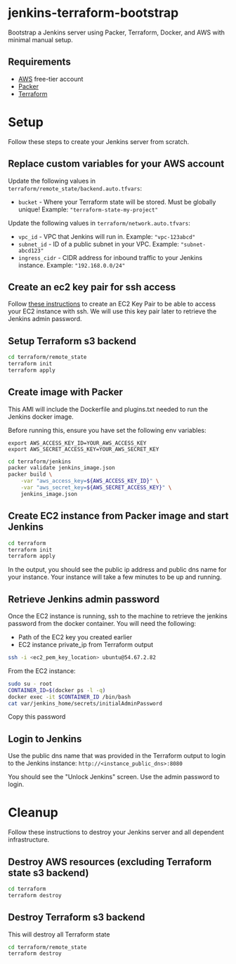 # jenkins-terraform-bootstrap
Bootstrap a Jenkins server using Packer, Terraform, Docker, and AWS with minimal manual setup.

## Requirements

* [AWS](https://aws.amazon.com/) free-tier account
* [Packer](https://packer.io/)
* [Terraform](https://www.terraform.io/)

# Setup
Follow these steps to create your Jenkins server from scratch.

## Replace custom variables for your AWS account
Update the following values in `terraform/remote_state/backend.auto.tfvars`: 
* `bucket` - Where your Terraform state will be stored. Must be globally unique! Example: `"terraform-state-my-project"`

Update the following values in `terraform/network.auto.tfvars`:
* `vpc_id` - VPC that Jenkins will run in. Example: `"vpc-123abcd"`
* `subnet_id` - ID of a public subnet in your VPC. Example: `"subnet-abcd123"`
* `ingress_cidr` - CIDR address for inbound traffic to your Jenkins instance. Example: `"192.168.0.0/24"`

## Create an ec2 key pair for ssh access
Follow [these instructions](https://docs.aws.amazon.com/cli/latest/userguide/cli-services-ec2-keypairs.html) to create an EC2 Key Pair to be able to access your EC2 instance with ssh.
We will use this key pair later to retrieve the Jenkins admin password. 

## Setup Terraform s3 backend
```bash
cd terraform/remote_state
terraform init
terraform apply
```

## Create image with Packer
This AMI will include the Dockerfile and plugins.txt needed to run the Jenkins docker image.

Before running this, ensure you have set the following env variables:

`export AWS_ACCESS_KEY_ID=YOUR_AWS_ACCESS_KEY`  
`export AWS_SECRET_ACCESS_KEY=YOUR_AWS_SECRET_KEY`

```bash
cd terraform/jenkins
packer validate jenkins_image.json
packer build \
    -var "aws_access_key=${AWS_ACCESS_KEY_ID}" \
    -var "aws_secret_key=${AWS_SECRET_ACCESS_KEY}" \
    jenkins_image.json
```

## Create EC2 instance from Packer image and start Jenkins
```bash
cd terraform
terraform init
terraform apply
```
In the output, you should see the public ip address and public dns name for your instance. Your instance will take a few minutes to be up and running.

## Retrieve Jenkins admin password
Once the EC2 instance is running, ssh to the machine to retrieve the jenkins password from the docker container.
You will need the following:
* Path of the EC2 key you created earlier
* EC2 instance private_ip from Terraform output
```bash
ssh -i <ec2_pem_key_location> ubuntu@54.67.2.82
```
From the EC2 instance:
```bash
sudo su - root
CONTAINER_ID=$(docker ps -l -q)
docker exec -it $CONTAINER_ID /bin/bash
cat var/jenkins_home/secrets/initialAdminPassword
```
Copy this password

## Login to Jenkins
Use the public dns name that was provided in the Terraform output to login to the Jenkins instance:
`http://<instance_public_dns>:8080`

You should see the "Unlock Jenkins" screen. Use the admin password to login.

# Cleanup
Follow these instructions to destroy your Jenkins server and all dependent infrastructure.

## Destroy AWS resources (excluding Terraform state s3 backend)
```bash
cd terraform
terraform destroy
```

## Destroy Terraform s3 backend
This will destroy all Terraform state
```bash
cd terraform/remote_state
terraform destroy
```
